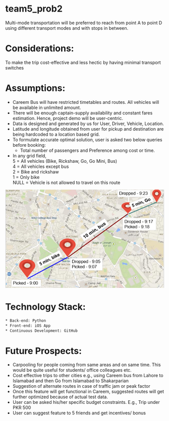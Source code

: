 # team5_prob2

Multi-mode transportation will be preferred to reach from point A to point D using different transport modes and with stops in between.

# Considerations: 

To make the trip cost-effective and less hectic by having minimal transport switches

# Assumptions:
* Careem Bus will have restricted timetables and routes. All vehicles will be available in unlimited amount.
* There will be enough captain-supply availability and constant fares estimation. Hence, project demo will be user-centric.
* Data is designed and generated by us for User, Driver, Vehicle, Location.
* Latitude and longitude obtained from user for pickup and destination are being hardcoded to a location based grid.
* To formulate accurate optimal solution, user is asked two below queries before booking: 
	* Total number of passengers and Preference among cost or time.
* In any grid field,<br />
	5 = All vehicles (Bike, Rickshaw, Go, Go Mini, Bus)<br />
	4 = All vehicles except bus<br />
	2 = Bike and rickshaw<br />
	1 = Only bike<br />
	NULL = Vehicle is not allowed to travel on this route

![alt text](https://github.com/the-great-hack/team5_prob2/blob/master/image-2.png "")

# Technology Stack:
	* Back-end: Python
	* Front-end: iOS App
	* Continuous Development: GitHub

# Future Prospects:
* Carpooling for people coming from same areas and on same time. This would be quite useful for students/ office colleagues etc. 
* Cost effective trips to other cities e.g., using Careem bus from Lahore to Islamabad and then Go from Islamabad to Shakarparian
* Suggestion of alternate routes in case of traffic jam or peak factor
* Once this feature will get functional in Careem, suggested routes will get further optimized because of actual test data.
* User can be asked his/her specific budget constraints. E.g., Trip under PKR 500
* User can suggest feature to 5 friends and get incentives/ bonus